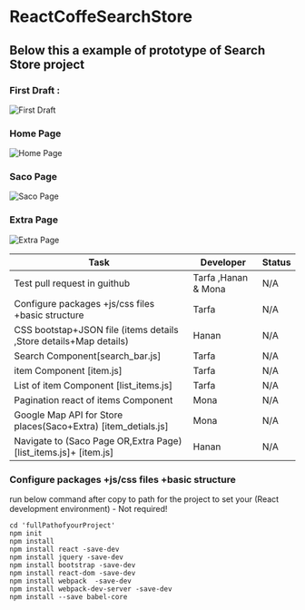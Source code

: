 # ReactCoffeSearchStore

## Below this a example of prototype  of Search Store project
### First Draft :
![First Draft](https://preview.ibb.co/hxefRG/IMG_4171.jpg)
### Home Page
![Home Page](https://preview.ibb.co/c3Qj3w/HomePage.png)
### Saco Page
![Saco Page](https://preview.ibb.co/frmP3w/Page3_Saco.png)
### Extra Page
![Extra Page](https://preview.ibb.co/kBzNqb/Page_Extra.png)



| Task                                                              	| Developer           	| Status 	|
|-------------------------------------------------------------------	|---------------------	|--------	|
| Test pull request in guithub                                      	| Tarfa ,Hanan & Mona 	| N/A    	|
| Configure packages +js/css files +basic structure                 	| Tarfa               	| N/A    	|
| CSS bootstap+JSON file (items details ,Store details+Map details) 	| Hanan               	| N/A    	|
| Search Component[search_bar.js]                                                  	| Tarfa               	| N/A    	|
| item Component [item.js]                                                   	| Tarfa               	| N/A    	|
| List of item Component [list_items.js]                                           	| Tarfa               	| N/A    	|
| Pagination react of items Component                               	| Mona                	| N/A    	|
| Google Map API for Store places(Saco+Extra) [item_detials.js]                      	| Mona                	| N/A    	|
| Navigate to (Saco Page OR,Extra Page) [list_items.js]+ [item.js]                           	| Hanan               	| N/A    	|


### Configure packages +js/css files +basic structure
run below command after copy to path for the project to set your (React development environment) - Not required!

    cd 'fullPathofyourProject'
    npm init
    npm install
    npm install react -save-dev
    npm install jquery -save-dev
    npm install bootstrap -save-dev
    npm install react-dom -save-dev
    npm install webpack  -save-dev
    npm install webpack-dev-server -save-dev
    npm install --save babel-core
